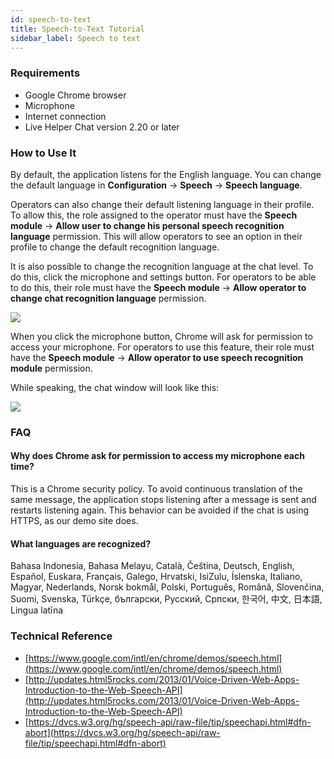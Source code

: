 ```yaml
---
id: speech-to-text
title: Speech-to-Text Tutorial
sidebar_label: Speech to text
---
```


### Requirements

*   Google Chrome browser
*   Microphone
*   Internet connection
*   Live Helper Chat version 2.20 or later

### How to Use It

By default, the application listens for the English language. You can change the default language in **Configuration** -> **Speech** -> **Speech language**.

Operators can also change their default listening language in their profile. To allow this, the role assigned to the operator must have the **Speech module** -> **Allow user to change his personal speech recognition language** permission. This will allow operators to see an option in their profile to change the default recognition language.

It is also possible to change the recognition language at the chat level. To do this, click the microphone and settings button. For operators to be able to do this, their role must have the **Speech module** -> **Allow operator to change chat recognition language** permission.

![](https://livehelperchat.com/var/media/images/mic-settings.png)

When you click the microphone button, Chrome will ask for permission to access your microphone. For operators to use this feature, their role must have the **Speech module** -> **Allow operator to use speech recognition module** permission.

While speaking, the chat window will look like this:

![](https://livehelperchat.com/var/media/images/speak.png)

### FAQ

#### Why does Chrome ask for permission to access my microphone each time?

This is a Chrome security policy. To avoid continuous translation of the same message, the application stops listening after a message is sent and restarts listening again. This behavior can be avoided if the chat is using HTTPS, as our demo site does.

#### What languages are recognized?

Bahasa Indonesia, Bahasa Melayu, Català, Čeština, Deutsch, English, Español, Euskara, Français, Galego, Hrvatski, IsiZulu, Íslenska, Italiano, Magyar, Nederlands, Norsk bokmål, Polski, Português, Română, Slovenčina, Suomi, Svenska, Türkçe, български, Pусский, Српски, 한국어, 中文, 日本語, Lingua latīna

### Technical Reference

*   [https://www.google.com/intl/en/chrome/demos/speech.html](https://www.google.com/intl/en/chrome/demos/speech.html)
*   [http://updates.html5rocks.com/2013/01/Voice-Driven-Web-Apps-Introduction-to-the-Web-Speech-API](http://updates.html5rocks.com/2013/01/Voice-Driven-Web-Apps-Introduction-to-the-Web-Speech-API)
*   [https://dvcs.w3.org/hg/speech-api/raw-file/tip/speechapi.html#dfn-abort](https://dvcs.w3.org/hg/speech-api/raw-file/tip/speechapi.html#dfn-abort)
